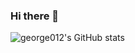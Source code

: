 ### Hi there 👋
![george012's GitHub stats](https://github-readme-stats.vercel.app/api?username=mumuy&show_icons=true&count_private=true&theme=vue-dark)

